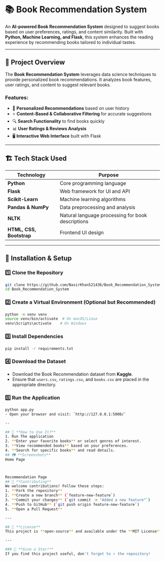 # 📚 Book Recommendation System

An **AI-powered Book Recommendation System** designed to suggest books based on user preferences, ratings, and content similarity. Built with **Python, Machine Learning, and Flask**, this system enhances the reading experience by recommending books tailored to individual tastes.

---

## 🚀 **Project Overview**
The **Book Recommendation System** leverages data science techniques to provide personalized book recommendations. It analyzes book features, user ratings, and content to suggest relevant books.

### **Features:**
- 📖 **Personalized Recommendations** based on user history
- ⭐ **Content-Based & Collaborative Filtering** for accurate suggestions
- 🔍 **Search Functionality** to find books quickly
- 📊 **User Ratings & Reviews Analysis**
- 🖥️ **Interactive Web Interface** built with Flask

---

## 🏗️ **Tech Stack Used**
| Technology | Purpose |
|------------|---------|
| **Python** | Core programming language |
| **Flask** | Web framework for UI and API |
| **Scikit-Learn** | Machine learning algorithms |
| **Pandas & NumPy** | Data preprocessing and analysis |
| **NLTK** | Natural language processing for book descriptions |
| **HTML, CSS, Bootstrap** | Frontend UI design |

---

## 🔧 **Installation & Setup**

### 1️⃣ **Clone the Repository**
```bash
git clone https://github.com/NasirKhan521436/Book_Recommendation_System.git
cd Book_Recommendation_System
```

### 2️⃣ **Create a Virtual Environment (Optional but Recommended)**
```bash
python -m venv venv
source venv/bin/activate  # On macOS/Linux
venv\Scripts\activate    # On Windows
```

### 3️⃣ **Install Dependencies**
```bash
pip install -r requirements.txt
```

### 4️⃣ **Download the Dataset**
- Download the Book Recommendation dataset from **Kaggle**.
- Ensure that `users.csv`, `ratings.csv`, and `books.csv` are placed in the appropriate directory.

### 5️⃣ **Run the Application**
```bash
python app.py
- Open your browser and visit: `http://127.0.0.1:5000/`

--

## 🎯 **How to Use It?**
1. Run The application
2. **Enter your favorite books** or select genres of interest.
3. **View recommended books** based on your preferences.
4. **Search for specific books** and read details.
## 📷 **Screenshots**
Home Page



Recommendation Page
## 🤝 **Contributing**
We welcome contributions! Follow these steps:
1. **Fork the repository**
2. **Create a new branch** (`feature-new-feature`)
3. **Commit your changes** (`git commit -m "Added a new feature"`)
4. **Push to GitHub** (`git push origin feature-new-feature`)
5. **Open a Pull Request**

---

## 📜 **License**
This project is **open-source** and available under the **MIT License**.

---

### 🌟 **Give a Star!**
If you find this project useful, don't forget to ⭐ the repository!

